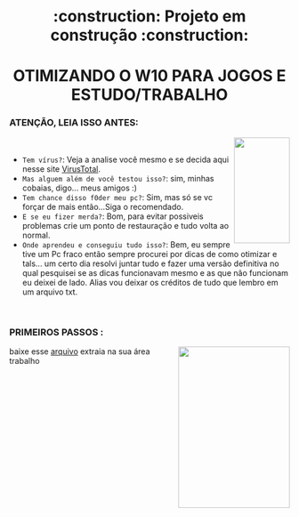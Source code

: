 <h1 align="center">:construction: Projeto em construção :construction:</h1>

<h1 align="center"> OTIMIZANDO O W10 PARA JOGOS E ESTUDO/TRABALHO</h1>

<h3>ATENÇÃO, LEIA ISSO ANTES:</h3>

<img align="right" width="100px" height="190px" src="https://c.tenor.com/zxGnaT-f7R8AAAAi/menhera-chan-fear.gif">
<br>

- `Tem vírus?`: Veja a analise você mesmo e se decida aqui nesse site <a href="https://www.virustotal.com/gui/file/6ef01460f0dc169c95f823eb742ab02d17eb9133448e69c7787f84c6d7f30f0f/detection">VirusTotal</a>.
- `Mas alguem além de você testou isso?`: sim, minhas cobaias, digo... meus amigos :)
- `Tem chance disso f0der meu pc?`: Sim, mas só se vc forçar de mais então...Siga o recomendado.
- `E se eu fizer merda?`: Bom, para evitar possiveis problemas crie um ponto de restauração e tudo volta ao normal.
- `Onde aprendeu e conseguiu tudo isso?`: Bem, eu sempre tive um Pc fraco então sempre procurei por dicas de como otimizar e tals... um certo dia resolvi juntar tudo e fazer uma versão definitiva no qual pesquisei se as dicas funcionavam mesmo e as que não funcionam eu deixei de lado. Alias vou deixar os créditos de tudo que lembro em um arquivo txt.

<br>

<h3>PRIMEIROS PASSOS  :</h3> <img align="right" width="200px" height="290px" src="https://c.tenor.com/iO0R-Bau0noAAAAi/loli-dance.gif">
baixe esse <a href="https://github.com/K4binho/Otimizando-W10-Pc-Games/raw/main/Otimiza%C3%A7%C3%A3o%20Windows%20e%20Jogos.rar">arquivo</a> extraia na sua área trabalho 
